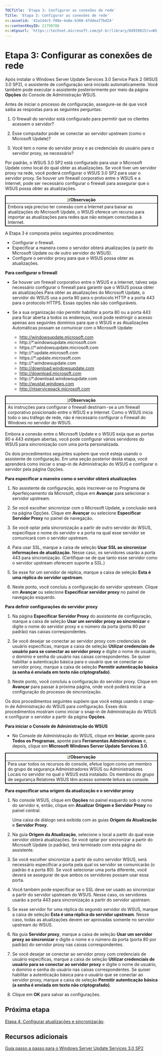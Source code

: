 ```yaml
---
TOCTitle: 'Etapa 3: Configurar as conexões de rede'
Title: 'Etapa 3: Configurar as conexões de rede'
ms:assetid: '42a144c5-f08e-4a6e-b360-47ddea77bd24'
ms:contentKeyID: 21798786
ms:mtpsurl: 'https://technet.microsoft.com/pt-br/library/Dd939815(v=WS.10)'
---
```


Etapa 3: Configurar as conexões de rede
=======================================

Após instalar o Windows Server Update Services 3.0 Service Pack 2 (WSUS 3.0 SP2), o assistente de configuração será iniciado automaticamente. Você também pode executar o assistente posteriormente por meio da página **Opções** do Console de Administração WSUS.

Antes de iniciar o processo de configuração, assegure-se de que você saiba as respostas para as seguintes perguntas:

1. O firewall do servidor está configurado para permitir que os clientes acessem o servidor?

2. Esse computador pode se conectar ao servidor upstream (como o Microsoft Update)?

3. Você tem o nome do servidor proxy e as credenciais do usuário para o servidor proxy, se necessário?

Por padrão, o WSUS 3.0 SP2 está configurado para usar o Microsoft Update como local do qual obter as atualizações. Se você tiver um servidor proxy na rede, você poderá configurar o WSUS 3.0 SP2 para usar o servidor proxy. Se houver um firewall corporativo entre o WSUS e a Internet, pode ser necessário configurar o firewall para assegurar que o WSUS possa obter as atualizações.

 
<table style="border:1px solid black;">
<colgroup>
<col width="100%" />
</colgroup>
<thead>
<tr class="header">
<th style="border:1px solid black;" ><img src="images/Dd939815.note(WS.10).gif" />Observação</th>
</tr>
</thead>
<tbody>
<tr class="odd">
<td style="border:1px solid black;">Embora seja preciso ter conexão com a Internet para baixar as atualizações do Microsoft Update, o WSUS oferece um recurso para importar as atualizações para redes que não estejam conectadas à Internet.
</td>
</tr>
</tbody>
</table>
 

A Etapa 3 é composta pelos seguintes procedimentos:

-   Configurar o firewall.
-   Especificar a maneira como o servidor obterá atualizações (a partir do Microsoft Update ou de outro servidor do WSUS).
-   Configure o servidor proxy para que o WSUS possa obter as atualizações.

**Para configurar o firewall**
-   Se houver um firewall corporativo entre o WSUS e a Internet, talvez seja necessário configurar o firewall para garantir que o WSUS possa obter as atualizações.Para obter as atualizações do Microsoft Update, o servidor do WSUS usa a porta 80 para o protocolo HTTP e a porta 443 para o protocolo HTTPS. Essas opções não são configuráveis.

-   Se a sua organização não permitir habilitar a porta 80 ou a porta 443 para ficar aberta a todos os endereços, você pode restringir o acesso apenas aos seguintes domínios para que o WSUS e as Atualizações Automáticas possam se comunicar com o Microsoft Update:

    -   http://windowsupdate.microsoft.com
    -   http://\*.windowsupdate.microsoft.com
    -   https://\*.windowsupdate.microsoft.com
    -   http://\*.update.microsoft.com
    -   https://\*.update.microsoft.com
    -   http://\*.windowsupdate.com
    -   http://download.windowsupdate.com
    -   http://download.microsoft.com
    -   http://\*.download.windowsupdate.com
    -   http://wustat.windows.com
    -   http://ntservicepack.microsoft.com

 
<table style="border:1px solid black;">
<colgroup>
<col width="100%" />
</colgroup>
<thead>
<tr class="header">
<th style="border:1px solid black;" ><img src="images/Dd939815.note(WS.10).gif" />Observação</th>
</tr>
</thead>
<tbody>
<tr class="odd">
<td style="border:1px solid black;">As instruções para configurar o firewall destinam-se a um firewall corporativo posicionado entre o WSUS e a Internet. Como o WSUS inicia todo o seu tráfego de rede, não é necessário configurar o Firewall do Windows no servidor do WSUS.
</td>
</tr>
</tbody>
</table>
 

Embora a conexão entre o Microsoft Update e o WSUS exija que as portas 80 e 443 estejam abertas, você pode configurar vários servidores do WSUS para sincronização com uma porta personalizada.

Os dois procedimentos seguintes supõem que você esteja usando o assistente de configuração. Em uma seção posterior desta etapa, você aprenderá como iniciar o snap-in de Administração do WSUS e configurar o servidor pela página Opções.

**Para especificar a maneira como o servidor obterá atualizações**
1.  No assistente de configuração, após inscrever-se no Programa de Aperfeiçoamento da Microsoft, clique em **Avançar** para selecionar o servidor upstream.

2.  Se você escolher sincronizar com o Microsoft Update, a conclusão será na página Opções. Clique em **Avançar** ou selecione **Especificar Servidor Proxy** no painel de navegação.

3.  Se você optar pela sincronização a partir de outro servidor do WSUS, especifique o nome do servidor e a porta na qual esse servidor se comunicará com o servidor upstream.

4.  Para usar SSL, marque a caixa de seleção **Usar SSL ao sincronizar informações de atualização**. Nesse caso, os servidores usarão a porta 443 para sincronização. (Certifique-se de que tanto esse servidor como o servidor upstream oferecem suporte a SSL.)

5.  Se esse for um servidor de réplica, marque a caixa de seleção **Esta é uma réplica do servidor upstream**.

6.  Neste ponto, você concluiu a configuração do servidor upstream. Clique em **Avançar** ou selecione **Especificar servidor proxy** no painel de navegação esquerdo.

**Para definir configurações do servidor proxy**
1.  Na página **Especificar Servidor Proxy** do assistente de configuração, marque a caixa de seleção **Usar um servidor proxy ao sincronizar** e digite o nome do servidor proxy e o número da porta (porta 80 por padrão) nas caixas correspondentes.

2.  Se você desejar se conectar ao servidor proxy com credenciais de usuário específicas, marque a caixa de seleção **Utilizar credenciais de usuário para se conectar ao servidor proxy** e digite o nome de usuário, o domínio e senha do usuário nas caixas correspondentes. Se quiser habilitar a autenticação básica para o usuário que se conectar ao servidor proxy, marque a caixa de seleção **Permitir autenticação básica (a senha é enviada em texto não criptografado)**.

3.  Neste ponto, você concluiu a configuração do servidor proxy. Clique em **Avançar** para passar à próxima página, onde você poderá iniciar a configuração do processo de sincronização.

Os dois procedimentos seguintes supõem que você esteja usando o snap-in de Administração do WSUS para configuração. Esses dois procedimentos mostram como iniciar o snap-in de Administração do WSUS e configurar o servidor a partir da página **Opções**.

**Para iniciar o Console de Administração do WSUS**
-   No Console de Administração do WSUS, clique em **Iniciar**, aponte para **Todos os Programas**, aponte para **Ferramentas Administrativas** e, depois, clique em **Microsoft Windows Server Update Services 3.0**.

 
<table style="border:1px solid black;">
<colgroup>
<col width="100%" />
</colgroup>
<thead>
<tr class="header">
<th style="border:1px solid black;" ><img src="images/Dd939815.note(WS.10).gif" />Observação</th>
</tr>
</thead>
<tbody>
<tr class="odd">
<td style="border:1px solid black;">Para usar todos os recursos do console, efetue logon como um membro do grupo de segurança Administradores WSUS ou Administradores Locais no servidor no qual o WSUS está instalado. Os membros do grupo de segurança Relatores WSUS têm acesso somente leitura ao console.
</td>
</tr>
</tbody>
</table>
 

**Para especificar uma origem da atualização e o servidor proxy**
1.  No console WSUS, clique em **Opções** no painel esquerdo sob o nome do servidor e, então, clique em **Atualizar Origem e Servidor Proxy** no painel central.

    Uma caixa de diálogo será exibida com as guias **Origem da Atualização** e **Servidor Proxy**.

2.  Na guia **Origem da Atualização**, selecione o local a partir do qual esse servidor obterá atualizações. Se você optar por sincronizar a partir do Microsoft Update (o padrão), terá terminado com esta página do assistente.

3.  Se você escolher sincronizar a partir de outro servidor WSUS, será necessário especificar a porta pela qual os servidor se comunicarão (o padrão é a porta 80). Se você selecionar uma porta diferente, você deverá se assegurar de que ambos os servidores possam usar essa porta.

4.  Você também pode especificar se o SSL deve ser usado ao sincronizar a partir do servidor upstream do WSUS. Nesse caso, os servidores usarão a porta 443 para sincronização a partir do servidor upstream.

5.  Se esse servidor for uma réplica do segundo servidor do WSUS, marque a caixa de seleção **Esta é uma réplica do servidor upstream**. Nesse caso, todas as atualizações devem ser aprovadas somente no servidor upstream do WSUS.

6.  Na guia **Servidor proxy**, marque a caixa de seleção **Usar um servidor proxy ao sincronizar** e digite o nome e o número da porta (porta 80 por padrão) do servidor proxy nas caixas correspondentes.

7.  Se você desejar se conectar ao servidor proxy com credenciais de usuário específicas, marque a caixa de seleção **Utilizar credenciais de usuário para se conectar ao servidor proxy** e digite o nome de usuário, o domínio e senha do usuário nas caixas correspondentes. Se quiser habilitar a autenticação básica para o usuário que se conectar ao servidor proxy, marque a caixa de seleção **Permitir autenticação básica (a senha é enviada em texto não criptografado)**.

8.  Clique em **OK** para salvar as configurações.

Próxima etapa
-------------

[Etapa 4: Configurar atualizações e sincronização](https://technet.microsoft.com/deeaa7e1-9b50-45cb-9537-d75f70de3405).

Recursos adicionais
-------------------

[Guia passo a passo para o Windows Server Update Services 3.0 SP2](https://technet.microsoft.com/4b504edc-93b3-45b0-a7e8-d0107f1a4442)
